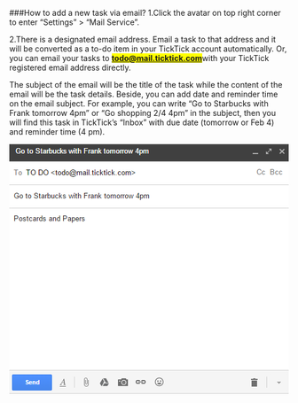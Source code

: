 ###How to add a new task via email?
1.Click the avatar on top right corner to enter “Settings” > “Mail Service”.

2.There is a designated email address. Email a task to that address and it will be converted as a to-do item in your TickTick account automatically. Or, you can email your tasks to **<mark>todo@mail.ticktick.com**with your TickTick registered email address directly.


The subject of the email will be the title of the task while the content of the email will be the task details. Beside, you can add date and reminder time on the email subject. For example, you can write “Go to Starbucks with Frank tomorrow 4pm” or “Go shopping 2/4 4pm” in the subject, then you will find this task in TickTick’s “Inbox” with due date (tomorrow or Feb 4) and reminder time (4 pm).


![](../images/email.png)
